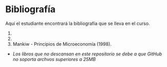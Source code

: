 # Bibliografía

Aquí el estudiante encontrará la bibliografía que se lleva en el curso.

1. []()
2. []()
3. Mankiw - Principios de Microeconomía (1998).

* *Los libros que no descansan en este repositorio se debe a que GitHub no soporta archvos superiores a 25MB*
